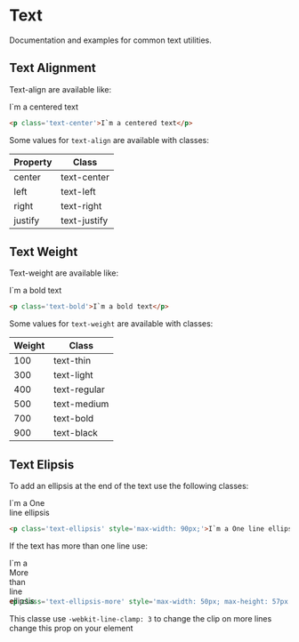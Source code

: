 # Text

Documentation and examples for common text utilities.

## Text Alignment

Text-align are available like:

<p class='text-center background-white black border-radius p-2'>I`m a centered text</p>

```html
<p class='text-center'>I`m a centered text</p>
```

Some values for `text-align` are available with classes:

<table class='background-white black p-2 border-radius' style='max-width: 400px'>
    <thead>
        <tr>
            <th>
                Property
            </th>
            <th>
                Class
            </th>
        </tr>
    </thead>
    <tbody>
        <tr>
            <td>
                center
            </td>
            <td>
                text-center
            </td>
        </tr>
        <tr>
            <td>
                left
            </td>
            <td>
                text-left
            </td>
        </tr>
        <tr>
            <td>
                right
            </td>
            <td>
                text-right
            </td>
        </tr>
        <tr>
            <td>
                justify
            </td>
            <td>
                text-justify
            </td>
        </tr>
    </tbody>
</table>

## Text Weight

Text-weight are available like:

<p class='text-bold background-white black border-radius p-2'>I`m a bold text</p>

```html
<p class='text-bold'>I`m a bold text</p>
```

Some values for `text-weight` are available with classes:

<table class='background-white black p-2 border-radius' style='max-width: 400px'>
    <thead>
        <tr>
            <th>
                Weight
            </th>
            <th>
                Class
            </th>
        </tr>
    </thead>
    <tbody>
        <tr>
            <td>
                100
            </td>
            <td>
                text-thin
            </td>
        </tr>
        <tr>
            <td>
                300
            </td>
            <td>
                text-light
            </td>
        </tr>
        <tr>
            <td>
                400
            </td>
            <td>
                text-regular
            </td>
        </tr>
        <tr>
            <td>
                500
            </td>
            <td>
                text-medium
            </td>
        </tr>
        <tr>
            <td>
                700
            </td>
            <td>
                text-bold
            </td>
        </tr>
        <tr>
            <td>
                900
            </td>
            <td>
                text-black
            </td>
        </tr>
    </tbody>
</table>

## Text Elipsis

To add an ellipsis at the end of the text use the following classes:

<p class='text-ellipsis background-white black border-radius p-2' style='max-width: 90px;'>I`m a One line ellipsis</p>

```html
<p class='text-ellipsis' style='max-width: 90px;'>I`m a One line ellipsis</p>
```

If the text has more than one line use:

<p class='text-ellipsis-more background-white black border-radius p-2' style='max-width: 50px; max-height: 57px'>I`m a More than line ellipsis</p>

```html
<p class='text-ellipsis-more' style='max-width: 50px; max-height: 57px'>I`m a More than line ellipsis</p>
```

This classe use `-webkit-line-clamp: 3` to change the clip on more lines change this prop on your element